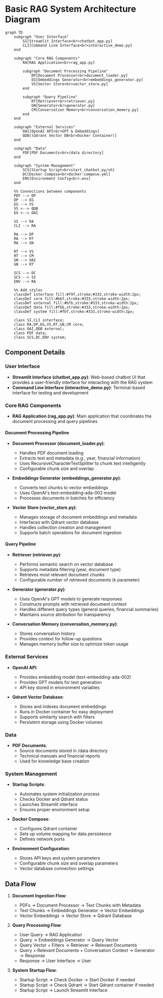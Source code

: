 # Basic RAG System Architecture Diagram

```mermaid
graph TD
    subgraph "User Interface"
        SI[Streamlit Interface<br>chatbot_app.py]
        CLI[Command Line Interface<br>interactive_demo.py]
    end

    subgraph "Core RAG Components"
        RA[RAG Application<br>rag_app.py]
        
        subgraph "Document Processing Pipeline"
            DP[Document Processor<br>document_loader.py]
            EG[Embeddings Generator<br>embeddings_generator.py]
            VS[Vector Store<br>vector_store.py]
        end
        
        subgraph "Query Pipeline"
            RT[Retriever<br>retriever.py]
            GN[Generator<br>generator.py]
            CM[Conversation Memory<br>conversation_memory.py]
        end
    end

    subgraph "External Services"
        OAI[OpenAI API<br>GPT & Embeddings]
        QDB[(Qdrant Vector DB<br>Docker Container)]
    end

    subgraph "Data"
        PDF[PDF Documents<br>/data directory]
    end

    subgraph "System Management"
        SCS[Startup Script<br>start_chatbot.py/sh]
        DC[Docker Compose<br>docker-compose.yml]
        ENV[Environment Config<br>.env]
    end

    %% Connections between components
    PDF --> DP
    DP --> EG
    EG --> VS
    VS <--> QDB
    EG <--> OAI
    
    SI --> RA
    CLI --> RA
    
    RA --> DP
    RA --> RT
    RA --> GN
    
    RT --> VS
    RT --> CM
    GN --> OAI
    GN --> RT
    
    SCS --> DC
    SCS --> SI
    ENV --> RA
    
    %% Add styles
    classDef interface fill:#f9f,stroke:#333,stroke-width:2px;
    classDef core fill:#bbf,stroke:#333,stroke-width:2px;
    classDef external fill:#bfb,stroke:#333,stroke-width:2px;
    classDef data fill:#fbb,stroke:#333,stroke-width:2px;
    classDef system fill:#fbf,stroke:#333,stroke-width:2px;
    
    class SI,CLI interface;
    class RA,DP,EG,VS,RT,GN,CM core;
    class OAI,QDB external;
    class PDF data;
    class SCS,DC,ENV system;
```

## Component Details

### User Interface
- **Streamlit Interface (chatbot_app.py)**: Web-based chatbot UI that provides a user-friendly interface for interacting with the RAG system
- **Command Line Interface (interactive_demo.py)**: Terminal-based interface for testing and development

### Core RAG Components
- **RAG Application (rag_app.py)**: Main application that coordinates the document processing and query pipelines

#### Document Processing Pipeline
- **Document Processor (document_loader.py)**: 
  - Handles PDF document loading
  - Extracts text and metadata (e.g., year, financial information)
  - Uses RecursiveCharacterTextSplitter to chunk text intelligently
  - Configurable chunk size and overlap

- **Embeddings Generator (embeddings_generator.py)**:
  - Converts text chunks to vector embeddings
  - Uses OpenAI's text-embedding-ada-002 model
  - Processes documents in batches for efficiency

- **Vector Store (vector_store.py)**:
  - Manages storage of document embeddings and metadata
  - Interfaces with Qdrant vector database
  - Handles collection creation and management
  - Supports batch operations for document ingestion

#### Query Pipeline
- **Retriever (retriever.py)**:
  - Performs semantic search on vector database
  - Supports metadata filtering (year, document type)
  - Retrieves most relevant document chunks
  - Configurable number of retrieved documents (k parameter)

- **Generator (generator.py)**:
  - Uses OpenAI's GPT models to generate responses
  - Constructs prompts with retrieved document context
  - Handles different query types (general queries, financial summaries)
  - Maintains source attribution for transparency

- **Conversation Memory (conversation_memory.py)**:
  - Stores conversation history
  - Provides context for follow-up questions
  - Manages memory buffer size to optimize token usage

### External Services
- **OpenAI API**:
  - Provides embedding model (text-embedding-ada-002)
  - Provides GPT models for text generation
  - API key stored in environment variables

- **Qdrant Vector Database**:
  - Stores and indexes document embeddings
  - Runs in Docker container for easy deployment
  - Supports similarity search with filters
  - Persistent storage using Docker volumes

### Data
- **PDF Documents**:
  - Source documents stored in /data directory
  - Technical manuals and financial reports
  - Used for knowledge base creation

### System Management
- **Startup Scripts**:
  - Automates system initialization process
  - Checks Docker and Qdrant status
  - Launches Streamlit interface
  - Ensures proper environment setup

- **Docker Compose**:
  - Configures Qdrant container
  - Sets up volume mapping for data persistence
  - Defines network ports

- **Environment Configuration**:
  - Stores API keys and system parameters
  - Configurable chunk size and overlap parameters
  - Vector database connection settings

## Data Flow

1. **Document Ingestion Flow**:
   - PDFs → Document Processor → Text Chunks with Metadata
   - Text Chunks → Embeddings Generator → Vector Embeddings
   - Vector Embeddings → Vector Store → Qdrant Database

2. **Query Processing Flow**:
   - User Query → RAG Application
   - Query → Embeddings Generator → Query Vector
   - Query Vector + Filters → Retriever → Relevant Documents
   - Query + Relevant Documents + Conversation Context → Generator → Response
   - Response → User Interface → User

3. **System Startup Flow**:
   - Startup Script → Check Docker → Start Docker if needed
   - Startup Script → Check Qdrant → Start Qdrant container if needed
   - Startup Script → Launch Streamlit Interface 